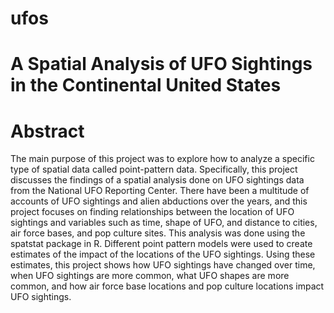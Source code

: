 # ufos
# A Spatial Analysis of UFO Sightings in the Continental United States
# Abstract
The main purpose of this project was to explore how to analyze a specific type of spatial data called point-pattern data. Specifically, this project discusses the findings of a spatial analysis done on UFO sightings data from the National UFO Reporting Center. There have been a multitude of accounts of UFO sightings and alien abductions over the years, and this project focuses on finding relationships between the location of UFO sightings and variables such as time, shape of UFO, and distance to cities, air force bases, and pop culture sites. This analysis was done using the spatstat package in R. Different point pattern models were used to create estimates of the impact of the locations of the UFO sightings. Using these estimates, this project shows how UFO sightings have changed over time, when UFO sightings are more common, what UFO shapes are more common, and how air force base locations and pop culture locations impact UFO sightings. 

